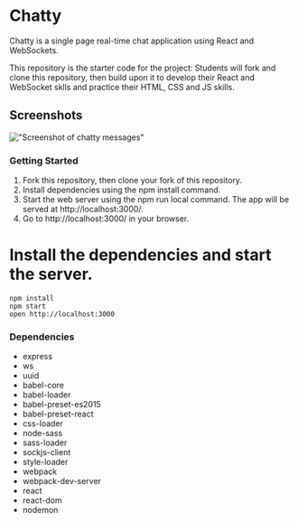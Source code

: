 Chatty
=====================

Chatty is a single page real-time chat application using React and WebSockets.

This repository is the starter code for the project: Students will fork and clone this repository, then build upon it to develop their React and WebSocket sklls and practice their HTML, CSS and JS skills.

## Screenshots

!["Screenshot of chatty messages"]()

### Getting Started

1. Fork this repository, then clone your fork of this repository.
2. Install dependencies using the npm install command.
3. Start the web server using the npm run local command. The app will be served at http://localhost:3000/.
4. Go to http://localhost:3000/ in your browser.


# Install the dependencies and start the server.

```
npm install
npm start
open http://localhost:3000
```

### Dependencies

* express
* ws
* uuid
* babel-core
* babel-loader
* babel-preset-es2015
* babel-preset-react
* css-loader
* node-sass
* sass-loader
* sockjs-client
* style-loader
* webpack
* webpack-dev-server
* react
* react-dom
* nodemon